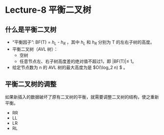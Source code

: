 # Lecture-8 平衡二叉树

## 什么是平衡二叉树

- “平衡因子”: BF(T) = $h_L$ -  $h_R$ ，其中 $h_L$ 和 $h_R$ 分别为 T 的左右子树的高度。 
- 平衡二叉树（AVL 树）：
  - 空树
  - 任意节点左、右子树高度差的绝对值不超过1，即 |BF(T)|≤ 1。
- 给定节点数为 n 的 AVL 树的最大高度为是 $O(\log_2 n) $ 。


## 平衡二叉树的调整

如果新插入的数据破坏了原有二叉树的平衡，就需要调整二叉树的结构，使之重新平衡。

- RR
- LL
- LR
- RL